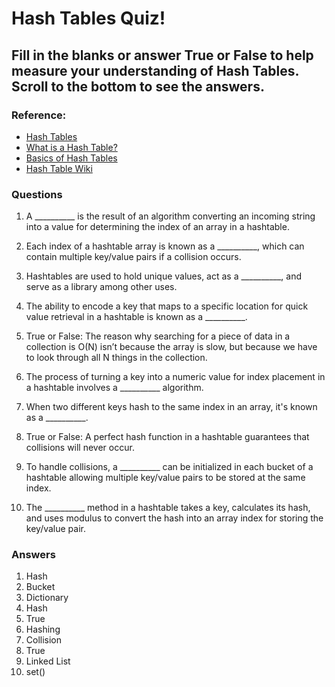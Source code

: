 # Hash Tables Quiz! 

## Fill in the blanks or answer True or False to help measure your understanding of Hash Tables. Scroll to the bottom to see the answers.

### Reference: 
- [Hash Tables](https://codefellows.github.io/common_curriculum/data_structures_and_algorithms/Code_401/class-30/resources/Hashtables.html)
- [What is a Hash Table?](https://www.youtube.com/watch?v=MfhjkfocRR0)
- [Basics of Hash Tables](https://www.hackerearth.com/practice/data-structures/hash-tables/basics-of-hash-tables/tutorial/)
- [Hash Table Wiki](https://en.wikipedia.org/wiki/Hash_table)

### Questions

1. A __________ is the result of an algorithm converting an incoming string into a value for determining the index of an array in a hashtable.

2. Each index of a hashtable array is known as a __________, which can contain multiple key/value pairs if a collision occurs.

3. Hashtables are used to hold unique values, act as a __________, and serve as a library among other uses.

4. The ability to encode a key that maps to a specific location for quick value retrieval in a hashtable is known as a __________.

5. True or False: The reason why searching for a piece of data in a collection is O(N) isn’t because the array is slow, but because we have to look through all N things in the collection.

6. The process of turning a key into a numeric value for index placement in a hashtable involves a __________ algorithm.

7. When two different keys hash to the same index in an array, it's known as a __________.

8. True or False: A perfect hash function in a hashtable guarantees that collisions will never occur.

9. To handle collisions, a __________ can be initialized in each bucket of a hashtable allowing multiple key/value pairs to be stored at the same index.

10. The __________ method in a hashtable takes a key, calculates its hash, and uses modulus to convert the hash into an array index for storing the key/value pair.

### Answers

1. Hash
2. Bucket
3. Dictionary
4. Hash
5. True
6. Hashing
7. Collision
8. True
9. Linked List
10. set()
